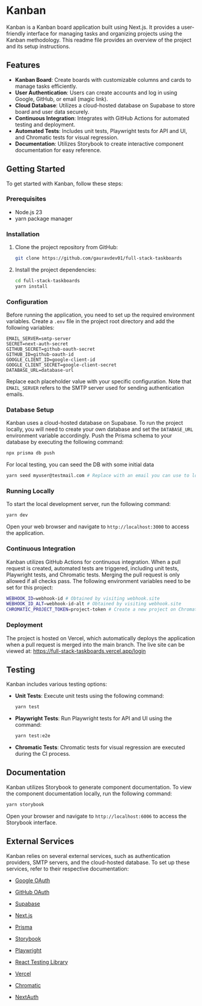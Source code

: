 # Kanban

Kanban is a Kanban board application built using Next.js. It provides a user-friendly interface for managing tasks and organizing projects using the Kanban methodology. This readme file provides an overview of the project and its setup instructions.

## Features

-   **Kanban Board**: Create boards with customizable columns and cards to manage tasks efficiently.
-   **User Authentication**: Users can create accounts and log in using Google, GitHub, or email (magic link).
-   **Cloud Database**: Utilizes a cloud-hosted database on Supabase to store board and user data securely.
-   **Continuous Integration**: Integrates with GitHub Actions for automated testing and deployment.
-   **Automated Tests**: Includes unit tests, Playwright tests for API and UI, and Chromatic tests for visual regression.
-   **Documentation**: Utilizes Storybook to create interactive component documentation for easy reference.

## Getting Started

To get started with Kanban, follow these steps:

### Prerequisites

-   Node.js 23
-   yarn package manager

### Installation

1. Clone the project repository from GitHub:

    ```bash
    git clone https://github.com/gauravdev01/full-stack-taskboards
    ```

2. Install the project dependencies:

    ```bash
    cd full-stack-taskboards
    yarn install
    ```

### Configuration

Before running the application, you need to set up the required environment variables. Create a `.env` file in the project root directory and add the following variables:

```
EMAIL_SERVER=smtp-server
SECRET=next-auth-secret
GITHUB_SECRET=github-oauth-secret
GITHUB_ID=github-oauth-id
GOOGLE_CLIENT_ID=google-client-id
GOOGLE_CLIENT_SECRET=google-client-secret
DATABASE_URL=database-url
```

Replace each placeholder value with your specific configuration. Note that `EMAIL_SERVER` refers to the SMTP server used for sending authentication emails.

### Database Setup

Kanban uses a cloud-hosted database on Supabase. To run the project locally, you will need to create your own database and set the `DATABASE_URL` environment variable accordingly. Push the Prisma schema to your database by executing the following command:

```bash
npx prisma db push
```

For local testing, you can seed the DB with some initial data
```bash
yarn seed myuser@testmail.com # Replace with an email you can use to log in
```

### Running Locally

To start the local development server, run the following command:

```bash
yarn dev
```

Open your web browser and navigate to `http://localhost:3000` to access the application.

### Continuous Integration

Kanban utilizes GitHub Actions for continuous integration. When a pull request is created, automated tests are triggered, including unit tests, Playwright tests, and Chromatic tests. Merging the pull request is only allowed if all checks pass.
The following environment variables need to be set for this project:

```bash
WEBHOOK_ID=webhook-id # Obtained by visiting webhook.site
WEBHOOK_ID_ALT=webhook-id-alt # Obtained by visiting webhook.site
CHROMATIC_PROJECT_TOKEN=project-token # Create a new project on Chromatic to obtain a token
```

### Deployment

The project is hosted on Vercel, which automatically deploys the application when a pull request is merged into the main branch. The live site can be viewed at: https://full-stack-taskboards.vercel.app/login

## Testing

Kanban includes various testing options:

-   **Unit Tests**: Execute unit tests using the following command:

    ```bash
    yarn test
    ```

-   **Playwright Tests**: Run Playwright tests for API and UI using the command:

    ```bash
    yarn test:e2e
    ```


-   **Chromatic Tests**: Chromatic tests for visual regression are executed during the CI process.

## Documentation

Kanban utilizes Storybook to generate component documentation. To view the component documentation locally, run the following command:

```bash
yarn storybook
```

Open your browser and navigate to `http://localhost:6006` to access the Storybook interface.

## External Services

Kanban relies on several external services, such as authentication providers, SMTP servers, and the cloud-hosted database. To set up these services, refer to their respective documentation:

-   [Google OAuth](https://developers.google.com/identity/protocols/oauth2)
-   [GitHub OAuth](https://docs.github.com/en/developers/apps/building-oauth-apps)
-   [Supabase](https://supabase.com/)

-   [Next.js](https://nextjs.org/)
-   [Prisma](https://www.prisma.io/)
-   [Storybook](https://storybook.js.org/)
-   [Playwright](https://playwright.dev/)
-   [React Testing Library](https://testing-library.com/)
-   [Vercel](https://vercel.com/)
-   [Chromatic](https://www.chromatic.com/)
-   [NextAuth](https://next-auth.js.org/)
